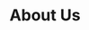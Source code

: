 ---
title: "About Us"
description: "Fierro 1280 AM"
draft: false
bg_image: "images/litmixerboard.jpg"
---